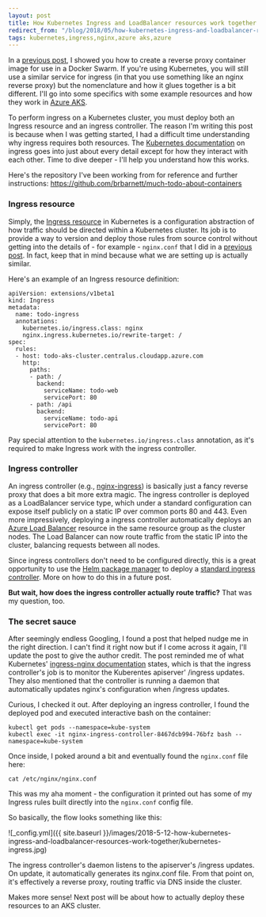 ```yaml
---
layout: post
title: How Kubernetes Ingress and LoadBalancer resources work together
redirect_from: "/blog/2018/05/how-kubernetes-ingress-and-loadbalancer-resources-work-together/"
tags: kubernetes,ingress,nginx,azure aks,azure
---
```


In a [previous post](/creating-a-simple-reverse-proxy-for-docker-swarm/), I showed you how to create a reverse proxy container image for use in a Docker Swarm. If you're using Kubernetes, you will still use a similar service for ingress (in that you use something like an nginx reverse proxy) but the nomenclature and how it glues together is a bit different. I'll go into some specifics with some example resources and how they work in [Azure AKS](https://docs.microsoft.com/en-us/azure/aks/).

To perform ingress on a Kubernetes cluster, you must deploy both an Ingress resource and an ingress controller. The reason I'm writing this post is because when I was getting started, I had a difficult time understanding why ingress requires both resources. The [Kubernetes documentation](https://kubernetes.io/docs/concepts/services-networking/ingress/) on ingress goes into just about every detail except for how they interact with each other. Time to dive deeper - I'll help you understand how this works.

Here's the repository I've been working from for reference and further instructions: https://github.com/brbarnett/much-todo-about-containers

### Ingress resource
Simply, the [Ingress resource](https://kubernetes.io/docs/concepts/services-networking/ingress/#the-ingress-resource) in Kubernetes is a configuration abstraction of how traffic should be directed within a Kubernetes cluster. Its job is to provide a way to version and deploy those rules from source control without getting into the details of - for example - `nginx.conf` that I did in a [previous post](/creating-a-simple-reverse-proxy-for-docker-swarm/). In fact, keep that in mind because what we are setting up is actually similar.

Here's an example of an Ingress resource definition:

```
apiVersion: extensions/v1beta1
kind: Ingress
metadata:
  name: todo-ingress
  annotations:
    kubernetes.io/ingress.class: nginx
    nginx.ingress.kubernetes.io/rewrite-target: /
spec:
  rules:
  - host: todo-aks-cluster.centralus.cloudapp.azure.com
    http:
      paths:
      - path: /
        backend:
          serviceName: todo-web
          servicePort: 80
      - path: /api
        backend:
          serviceName: todo-api
          servicePort: 80
```

Pay special attention to the `kubernetes.io/ingress.class` annotation, as it's required to make Ingress work with the ingress controller.

### Ingress controller
An ingress controller (e.g., [nginx-ingress](https://github.com/kubernetes/ingress-nginx)) is basically just a fancy reverse proxy that does a bit more extra magic. The ingress controller is deployed as a LoadBalancer service type, which under a standard configuration can expose itself publicly on a static IP over common ports 80 and 443. Even more impressively, deploying a ingress controller automatically deploys an [Azure Load Balancer](https://docs.microsoft.com/en-us/azure/load-balancer/) resource in the same resource group as the cluster nodes. The Load Balancer can now route traffic from the static IP into the cluster, balancing requests between all nodes.

Since ingress controllers don't need to be configured directly, this is a great opportunity to use the [Helm package manager](https://github.com/kubernetes/helm) to deploy a [standard ingress controller](https://github.com/kubernetes/charts/tree/master/stable/nginx-ingress). More on how to do this in a future post.

**But wait, how does the ingress controller actually route traffic?** That was my question, too.

### The secret sauce
After seemingly endless Googling, I found a post that helped nudge me in the right direction. I can't find it right now but if I come across it again, I'll update the post to give the author credit. The post reminded me of what Kubernetes' [ingress-nginx documentation](https://github.com/kubernetes/ingress-nginx/blob/master/README.md) states, which is that the ingress controller's job is to monitor the Kuberentes apiserver' /ingress updates. They also mentioned that the controller is running a daemon that automatically updates nginx's configuration when /ingress updates.

Curious, I checked it out. After deploying an ingress controller, I found the deployed pod and executed interactive bash on the container:

```
kubectl get pods --namespace=kube-system
kubectl exec -it nginx-ingress-controller-8467dcb994-76bfz bash --namespace=kube-system
```

Once inside, I poked around a bit and eventually found the `nginx.conf` file here:

```
cat /etc/nginx/nginx.conf
```

This was my aha moment - the configuration it printed out has some of my Ingress rules built directly into the `nginx.conf` config file.

So basically, the flow looks something like this:

![_config.yml]({{ site.baseurl }}/images/2018-5-12-how-kubernetes-ingress-and-loadbalancer-resources-work-together/kubernetes-ingress.jpg)

The ingress controller's daemon listens to the apiserver's /ingress updates. On update, it automatically generates its nginx.conf file. From that point on, it's effectively a reverse proxy, routing traffic via DNS inside the cluster.

Makes more sense! Next post will be about how to actually deploy these resources to an AKS cluster.